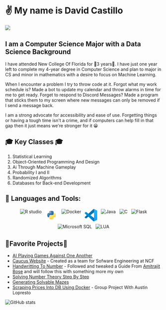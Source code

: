 # :v: My name is David Castillo 

![](https://visitor-badge.laobi.icu/badge?page_id=DavidCastillo2.DavidCastillo2)

## I am a Computer Science Major with a Data Science Background

I have attended New College Of Florida for :star2:3 years:star2:. I have just one year left to complete my 4-year degree in Computer Science and plan to major in CS and minor in mathematics with a desire to focus on Machine Learning.

When I encounter a problem I try to throw code at it. Forgot what my work schedule is? Made a bot to update my calendar and throw alarms in time for me to get ready. Forget to respond to Discord Messages? Made a program that sticks them to my screen where new messages can only be removed if I send a message back.

I am a strong advocate for accessibility and ease of use. Forgetting things or having a tough time isn't a crime, and if computers can help fill in that gap then it just means we're stronger for it :grinning:

## :mortar_board: Key Classes :mortar_board:
1. Statistical Learning
2. Object-Oriented Programming And Design
3. Ai Through Machine Gameplay
4. Probability I and II
5. Randomized Algorithms
6. Databases for Back-end Development

## 🧰 Languages and Tools:
<p align="center">
<img src="https://cdn.jsdelivr.net/gh/devicons/devicon/icons/r/r-original.svg" alt="R studio" height="40" style="vertical-align:top; margin:4px"/>
<img src="https://raw.githubusercontent.com/github/explore/80688e429a7d4ef2fca1e82350fe8e3517d3494d/topics/python/python.png" alt="Python" height="40" style="vertical-align:top; margin:4px">
<img src="https://cdn.jsdelivr.net/gh/devicons/devicon/icons/docker/docker-original-wordmark.svg" alt="Docker" height="40" style="vertical-align:top; margin:4px"/>
<img src="https://raw.githubusercontent.com/github/explore/80688e429a7d4ef2fca1e82350fe8e3517d3494d/topics/visual-studio-code/visual-studio-code.png" alt="VS Code" height="40" style="vertical-align:top; margin:4px">
<img src="https://cdn.jsdelivr.net/gh/devicons/devicon/icons/java/java-original-wordmark.svg" alt="Java" height="40" style="vertical-align:top; margin:4px"/>
<img src="https://cdn.jsdelivr.net/gh/devicons/devicon/icons/c/c-original.svg" alt="C" height="40" style="vertical-align:top; margin:4px"/>
<img src="https://cdn.jsdelivr.net/gh/devicons/devicon/icons/flask/flask-original.svg" alt="Flask" height="40" style="vertical-align:top; margin:4px"/>
<img src="https://cdn.jsdelivr.net/gh/devicons/devicon/icons/microsoftsqlserver/microsoftsqlserver-plain-wordmark.svg" alt="Microsoft SQL" height="40" style="vertical-align:top; margin:4px"/>
<img src="https://cdn.jsdelivr.net/gh/devicons/devicon/icons/lua/lua-original-wordmark.svg" alt="LUA" height="40" style="vertical-align:top; margin:4px"/>
</p>


## :sparkling_heart:Favorite Projects:sparkling_heart:
- [AI Playing Games Against One Another](https://github.com/DavidCastillo2/AI-Game-Playing/tree/CastleUpdated)
- [Caucus Website](https://github.com/DavidCastillo2/caucusWebsite) - Created as a team for Sofware Engineering at NCF
- [Handwritting To Number](https://github.com/DavidCastillo2/HandwrittingToNumber) - Followed and tweaked a Guide From [Amitrajit Bose](https://towardsdatascience.com/handwritten-digit-mnist-pytorch-977b5338e627) and will follow this with something more my own
- [Solving Number Theory Step By Step](https://github.com/DavidCastillo2/NumberTheory)
- [Generating Solvable Mazes](https://github.com/DavidCastillo2/OODFinalProject2)
- [Scraping Prices Into DB Using Docker](https://github.com/Karsenity/GroceryApp) - Group Project With Austin Lopresto



![GitHub stats](https://github-readme-stats.vercel.app/api?username=DavidCastillo2&show_icons=true&theme=tokyonight)

<!--
**DavidCastillo2/DavidCastillo2** is a ✨ _special_ ✨ repository because its `README.md` (this file) appears on your GitHub profile.

Here are some ideas to get you started:

- 🔭 I’m currently working on ...
- 🌱 I’m currently learning ...
- 👯 I’m looking to collaborate on ...
- 🤔 I’m looking for help with ...
- 💬 Ask me about ...
- 📫 How to reach me: ...
- 😄 Pronouns: ...
- ⚡ Fun fact: ...
-->

